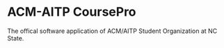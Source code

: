 # ACM-AITP CoursePro

The offical software application of ACM/AITP Student Organization at NC State.
